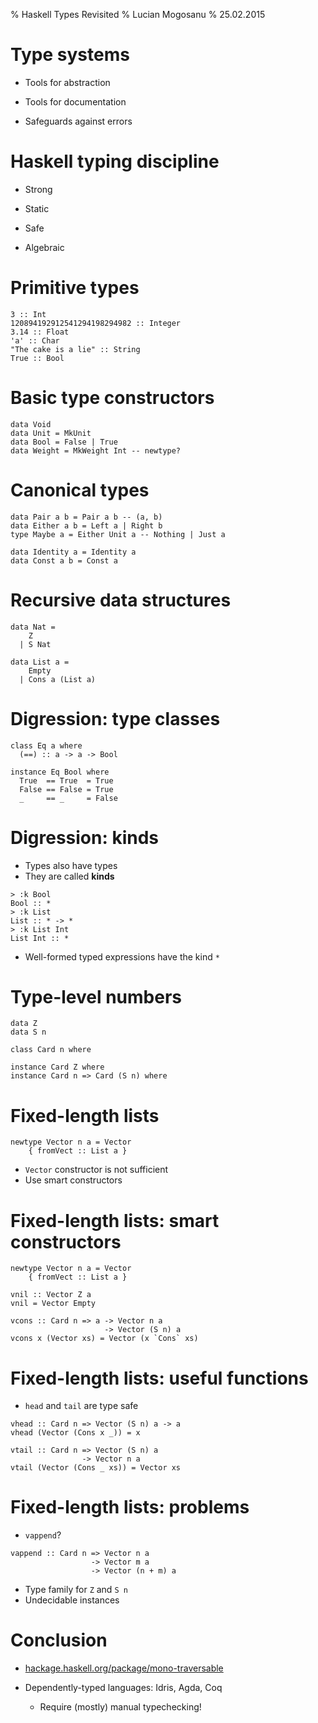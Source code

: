 % Haskell Types Revisited
% Lucian Mogosanu
% 25.02.2015

# Type systems

* Tools for abstraction

* Tools for documentation

* Safeguards against errors

# Haskell typing discipline

* Strong

* Static

* Safe

* Algebraic

# Primitive types

~~~~ {.haskell}
3 :: Int
120894192912541294198294982 :: Integer
3.14 :: Float
'a' :: Char
"The cake is a lie" :: String
True :: Bool
~~~~

<!--
* `::` is similar to set membership ($\in$)
* **Intuition**: types are (a generalization of) sets
-->

# Basic type constructors

~~~~ {.haskell}
data Void
data Unit = MkUnit
data Bool = False | True
data Weight = MkWeight Int -- newtype?
~~~~

<!--
* **Intuition**: constructors are functions that return a specific type
-->

# Canonical types

~~~~ {.haskell}
data Pair a b = Pair a b -- (a, b)
data Either a b = Left a | Right b
type Maybe a = Either Unit a -- Nothing | Just a

data Identity a = Identity a
data Const a b = Const a
~~~~

# Recursive data structures

~~~~ {.haskell}
data Nat =
    Z
  | S Nat

data List a =
    Empty
  | Cons a (List a)
~~~~

# Digression: type classes

~~~~ {.haskell}
class Eq a where
  (==) :: a -> a -> Bool
~~~~

~~~~ {.haskell}
instance Eq Bool where
  True  == True  = True
  False == False = True
  _     == _     = False
~~~~

# Digression: kinds

* Types also have types
* They are called **kinds**

~~~~ {.haskell}
> :k Bool
Bool :: *
> :k List 
List :: * -> *
> :k List Int
List Int :: *
~~~~

* Well-formed typed expressions have the kind `*`

# Type-level numbers

~~~~ {.haskell}
data Z
data S n
~~~~

~~~~ {.haskell}
class Card n where
~~~~

~~~~ {.haskell}
instance Card Z where
instance Card n => Card (S n) where
~~~~

# Fixed-length lists

~~~~ {.haskell}
newtype Vector n a = Vector
	{ fromVect :: List a }
~~~~

* `Vector` constructor is not sufficient
* Use smart constructors

# Fixed-length lists: smart constructors

~~~~ {.haskell}
newtype Vector n a = Vector
	{ fromVect :: List a }
~~~~

~~~~ {.haskell}
vnil :: Vector Z a
vnil = Vector Empty

vcons :: Card n => a -> Vector n a
                     -> Vector (S n) a
vcons x (Vector xs) = Vector (x `Cons` xs)
~~~~

# Fixed-length lists: useful functions

* `head` and `tail` are type safe

~~~~ {.haskell}
vhead :: Card n => Vector (S n) a -> a
vhead (Vector (Cons x _)) = x

vtail :: Card n => Vector (S n) a
                -> Vector n a
vtail (Vector (Cons _ xs)) = Vector xs
~~~~

# Fixed-length lists: problems

* `vappend`?

~~~~ {.haskell}
vappend :: Card n => Vector n a
                  -> Vector m a
				  -> Vector (n + m) a
~~~~

* Type family for `Z` and `S n`
* Undecidable instances 

# Conclusion

* [hackage.haskell.org/package/mono-traversable](https://hackage.haskell.org/package/mono-traversable)

* Dependently-typed languages: Idris, Agda, Coq
	* Require (mostly) manual typechecking!
